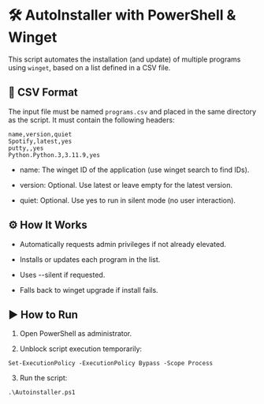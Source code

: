 # 🛠️ AutoInstaller with PowerShell & Winget

This script automates the installation (and update) of multiple programs using `winget`, based on a list defined in a CSV file.

## 📄 CSV Format

The input file must be named `programs.csv` and placed in the same directory as the script. It must contain the following headers:

```
name,version,quiet
Spotify,latest,yes
putty,,yes
Python.Python.3,3.11.9,yes
```

- name: The winget ID of the application (use winget search to find IDs).

- version: Optional. Use latest or leave empty for the latest version.

- quiet: Optional. Use yes to run in silent mode (no user interaction).

## ⚙️ How It Works

- Automatically requests admin privileges if not already elevated.

- Installs or updates each program in the list.

- Uses --silent if requested.

- Falls back to winget upgrade if install fails.

## ▶️ How to Run

1. Open PowerShell as administrator.

2. Unblock script execution temporarily:

`Set-ExecutionPolicy -ExecutionPolicy Bypass -Scope Process`

3. Run the script:

`.\Autoinstaller.ps1`